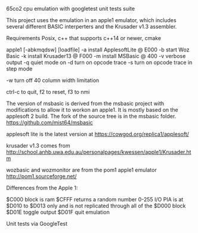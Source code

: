 65co2 cpu emulation with googletest unit tests suite

This project uses the emulation in an apple1 emulator, which includes several different BASIC interperters and the Krusader v1.3 assembler.

Requirements
Posix, c++ that supports c++14 or newer, cmake

apple1 [-abkmqdsw] [loadfile]
  -a install ApplesoftLite @ E000
  -b start Woz Basic
  -k install Krusader13 @ F000
  -m install MSBasic @ 400
	-v verbose output
  -q quiet mode on
  -d turn on opcode trace
  -s turn on opcode trace in step mode
                                        
  -w turn off 40 column width limitation

 ctrl-c to quit, f2 to reset, f3 to nmi

The version of msbasic is derived from the msbasic project 
with modifications to allow it to workon an apple1.  It is mostly
based on the applesoft 2 build.  The fork of the source tree is in
the msbasic folder.
https://github.com/mist64/msbasic

applesoft lite is the latest version at
https://cowgod.org/replica1/applesoft/

krusader v1.3 comes from
http://school.anhb.uwa.edu.au/personalpages/kwessen/apple1/Krusader.htm

wozbasic and wozmonitor are from the pom1 apple1 emulator
http://pom1.sourceforge.net/

Differences from the Apple 1:

$C000 block is ram
$CFFF returns a random number 0-255
I/O PIA is at $D010 to $D013 only and is not replicated through all of the 
$D000 block
$D01E toggle output
$D01F quit emulation

Unit tests via GoogleTest
